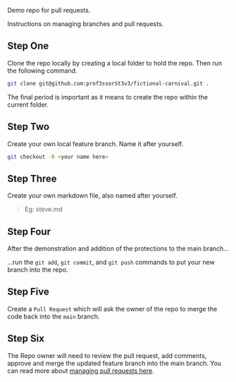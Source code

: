 
Demo repo for pull requests.

Instructions on managing branches and pull requests.

## Step One

Clone the repo locally by creating a local folder to hold the repo. Then run the following command.

```bash
git clone git@github.com:prof3ssorSt3v3/fictional-carnival.git .
```

The final period is important as it means to create the repo within the current folder.

## Step Two

Create your own local feature branch. Name it after yourself.

```bash
git checkout -B <your name here>
```

## Step Three

Create your own markdown file, also named after yourself.

> Eg: steve.md

## Step Four

After the demonstration and addition of the protections to the main branch...

...run the `git add`, `git commit`, and `git push` commands to put your new branch into the repo.

## Step Five

Create a `Pull Request` which will ask the owner of the repo to merge the code back into the `main` branch.

## Step Six

The Repo owner will need to review the pull request, add comments, approve and merge the updated feature branch into the main branch. You can read more about
[managing pull requests here](https://docs.github.com/en/pull-requests/collaborating-with-pull-requests/reviewing-changes-in-pull-requests/reviewing-proposed-changes-in-a-pull-request).

